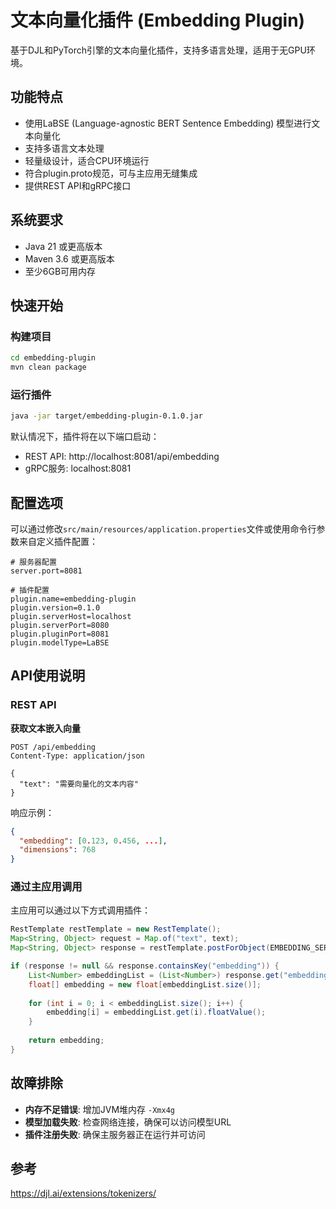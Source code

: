 # 文本向量化插件 (Embedding Plugin)

基于DJL和PyTorch引擎的文本向量化插件，支持多语言处理，适用于无GPU环境。

## 功能特点

- 使用LaBSE (Language-agnostic BERT Sentence Embedding) 模型进行文本向量化
- 支持多语言文本处理
- 轻量级设计，适合CPU环境运行
- 符合plugin.proto规范，可与主应用无缝集成
- 提供REST API和gRPC接口

## 系统要求

- Java 21 或更高版本
- Maven 3.6 或更高版本
- 至少6GB可用内存

## 快速开始

### 构建项目

```bash
cd embedding-plugin
mvn clean package
```

### 运行插件

```bash
java -jar target/embedding-plugin-0.1.0.jar
```

默认情况下，插件将在以下端口启动：
- REST API: http://localhost:8081/api/embedding
- gRPC服务: localhost:8081

## 配置选项

可以通过修改`src/main/resources/application.properties`文件或使用命令行参数来自定义插件配置：

```properties
# 服务器配置
server.port=8081

# 插件配置
plugin.name=embedding-plugin
plugin.version=0.1.0
plugin.serverHost=localhost
plugin.serverPort=8080
plugin.pluginPort=8081
plugin.modelType=LaBSE
```

## API使用说明

### REST API

**获取文本嵌入向量**

```
POST /api/embedding
Content-Type: application/json

{
  "text": "需要向量化的文本内容"
}
```

响应示例：

```json
{
  "embedding": [0.123, 0.456, ...],
  "dimensions": 768
}
```

### 通过主应用调用

主应用可以通过以下方式调用插件：

```java
RestTemplate restTemplate = new RestTemplate();
Map<String, Object> request = Map.of("text", text);
Map<String, Object> response = restTemplate.postForObject(EMBEDDING_SERVICE_URL, request, Map.class);

if (response != null && response.containsKey("embedding")) {
    List<Number> embeddingList = (List<Number>) response.get("embedding");
    float[] embedding = new float[embeddingList.size()];
    
    for (int i = 0; i < embeddingList.size(); i++) {
        embedding[i] = embeddingList.get(i).floatValue();
    }
    
    return embedding;
}
```

## 故障排除

- **内存不足错误**: 增加JVM堆内存 `-Xmx4g`
- **模型加载失败**: 检查网络连接，确保可以访问模型URL
- **插件注册失败**: 确保主服务器正在运行并可访问

## 参考
https://djl.ai/extensions/tokenizers/